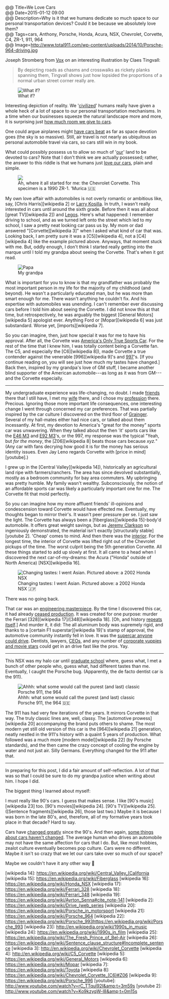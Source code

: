 @@ Title=We Love Cars  
@@ Date=2015-01-12 09:00  
@@ Description=Why is it that we humans dedicate so much space to our personal transportation devices? Could it be because we absolutely love them?  
@@ Tags=cars, Anthony, Porsche, Honda, Acura, NSX, Chevrolet, Corvette, C4, ZR-1, 911, 964  
@@ Image=http://www.total911.com/wp-content/uploads/2014/10/Porsche-964-driving.jpg  

Joseph Stromberg from [Vox][vox] on an interesting illustration by Claes Tingvall:
>By depicting roads as chasms and crosswalks as rickety planks spanning them, Tingvall shows just how lopsided the proportions of a normal urban street corner really are.

<figure>
	<img src="https://cdn1.vox-cdn.com/thumbor/DHoDx9uFf7snfSK3cYv96l5Gydg=/1600x0/filters:no_upscale()/cdn0.vox-cdn.com/uploads/chorus_asset/file/2466040/3206.0.jpg" alt="What if?">
	<figcaption>What if?</figcaption>
</figure>

Interesting depiction of reality. We '[civilized][wikipedia]' humans really have given a whole heck of a lot of space to our personal transportation mechanisms. In a time when our businesses squeeze the natural landscape more and more, it is surprising just [how much room we give to cars][duckduckgo]. 

One could argue airplanes might [have cars beat][bp] as far as space devotion goes (the sky is so massive). Still, air travel is not nearly as ubiquitous as personal automobile travel via cars, so cars still win in my book.

What could possibly possess us to allow so much of '[our][alternet]' land to be devoted to cars? Note that I don't think we are actually possessed; rather, the answer to this riddle is that we humans just [love our cars][truegoodlove], plain and simple.

<figure>
	<img src="http://d.pr/i/JPut+">
	<figcaption>Ah, where it all started for me: the Chevrolet Corvette. This specimen is a 1990 ZR-1. 'Murica 🇺🇸</figcaption>
</figure>

My own love affair with automobiles is not overly romantic or ambitious like, say, [Chris Harris][wikipedia 2] or [Larry Kosilla][carsalways]. In truth, I wasn't really interested in cars until around the sixth grade. Before then it was all about [great TV][wikipedia 2]) and [Legos][amazon].  Here's what happened: I remember driving to school, and as we turned left onto the street which led to my school, I saw a pretty neat looking car pass us by. My mom or dad answered "[Corvette][wikipedia 3]" when I asked what kind of car that was. Looking back, I am pretty sure it was a [C5][wikipedia 4], not a [C4][wikipedia 4] like the example pictured above. Anyways, that moment stuck with me. But, oddly enough, I don't think I started really getting into the marque until I told my grandpa about seeing the Corvette. That's when it got read.

<figure class="figright">
	<img src="http://d.pr/i/1ilvy+" alt="Papa">
	<figcaption>My grandpa</figcaption>
</figure>

What is important for you to know is that my grandfather was probably the most important person in my life for the majority of my childhood (and beyond). He wasn't a particularly educated man, but he was more than smart enough for me. There wasn't anything he couldn't fix. And his expertise with automobiles was unending. I can't remember ever discussing cars before I told him about seeing the Corvette. I did not know this at that time, but retrospectively, he was arguably the biggest [General Motors][wikipedia 5] apologist ever. Anything Ford or [Mopar][wikipedia 6] was just substandard. Worse yet, [imports][wikipedia 7]. 

So you can imagine, then, just how special it was for me to have his approval. After all, the Corvette was [America's Only True Sports Car][amazon 2]. For the rest of the time that I knew him, I was totally content being a Corvette fan. The C5, and especially the [C6][wikipedia 8]), made Corvette a true contender against the venerable [996][wikipedia 9]'s and [997][wikipedia 10]'s. [If you continue reading on, you will see just how much my tastes have changed.] Back then, inspired by my grandpa's love of GM stuff, I became another blind supporter of the American automobile---as long as it was from GM---and the Corvette especially.

***

My undergraduate experience was life-changing, no doubt. I made [friends][twitter] there that I still have, I met my [wife][twitter 2] there, and I chose my [profession][wikipedia 11] there. Precious. Ignoring those more important life consequences, one interesting change I went through concerned my car preferences. That was partially inspired by the car culture I discovered on the third floor of [Grainger][wikipedia 11]. Several of my hall-mates either had nice cars, or talked about them incessantly. At first, my devotion to America's "great for the money" sports car was unwavering. When they talked about the then 'it' sports cars like the [E46 M3][wikipedia 12] and [E92 M3][wikipedia 13]'s, or the 997, my response was the typical "Yeah, but *for the money*, the [Z06][wikipedia 8] beats those cars because *xyz.*" (Any car with fans decrying how good it is for the money has serious identity issues. Even Jay Leno regards Corvette with [price in mind][youtube].)

I grew up in the [Central Valley][wikipedia 14]), historically an agricultural land ripe with farmers/ranchers. The area has since devolved substantially, mostly as a bedroom community for bay area commuters. My upbringing was pretty humble. My family wasn't wealthy. Subconsciously, the notion of an affordable sports car was likely a particularly important one for me. The Corvette fit that mold perfectly.

So you can imagine how my more affluent friends' ill-opinions and condescension toward Corvette would have effected me. Eventually, my thoughts began to mirror their's. It wasn't peer pressure per se. I just saw the light. The Corvette has always been a [fiberglass][wikipedia 15]-body'd automobile. It offers great weight savings, but as [Jeremy Clarkson][twitter 3] so ingeniously demonstrated, the material isn't exactly [structurally stable][youtube 2]. 'Cheap' comes to mind. And then there was the [interior][coolridesonline]. For the longest time, the interior of Corvette was lifted right out of the Chevrolet pickups of the time. The worst culprit being the 5th generation Corvette. All these things started to add up slowly at first. It all came to a head when I discovered the next car-of-my-dreams: the Acura ("Honda" outside of North America) [NSX][wikipedia 16].

<figure>
	<img src="http://www.arab4x4.com/wp-content/gallery/car_wallpapers/Honda-NSX/Honda-NSX-008.jpg" alt="Changing tastes: I went Asian. Pictured above: a 2002 Honda NSX">
	<figcaption>Changing tastes: I went Asian. Pictured above: a 2002 Honda NSX 🇯🇵</figcaption>
</figure>

There was no going back.

That car was an [engineering masterpiece][honda-nsx]. By the time I discovered this car, it had already [ceased production][nsxprime]. It was created for one purpose: murder the Ferrari [328][wikipedia 17]/[348][wikipedia 18]. [Oh, and history [repeats itself][jalopnik].] And murder it, it did: The all aluminum body was supremely rigid, and thanks to a [certain F1 superstar][wikipedia 19]'s stamp of approval, the automotive community instantly fell in love. It was the [supercar anyone could drive][petrolicious]. Dentists, lawyers, [CEOs][businessinsider], and any number of [corporate yuppies and movie stars][nsxprime 2] could get in an drive fast like the pros. Yay. 

***

This NSX was my halo car until [graduate school][llu] where, guess what, I met a bunch of other people who, guess what, had different tastes than me. Eventually, I caught the Porsche bug. (Apparently, the de facto dentist car is the 911).

<figure>
	<img src="http://d.pr/i/G4PX+" alt="Ahhh: what some would call the purest (and last) classic Porsche 911, the 964">
	<figcaption>Ahhh: what some would call the purest (and last) classic Porsche 911, the 964 🇩🇪</figcaption>
</figure>

The 911 has had very few iterations of the years. It mirrors Corvette in that way. The truly classic lines are, well, classy. The [automotive prowess][wikipedia 20] accompanying the brand puts others to shame. The most modern yet still old version of this car is the [964][wikipedia 21] generation, neatly nestled in the 911's history with a quaint 5 years of production. What followed was a much more [modern model][wikipedia 22] (by Porsche standards), and the then came the crazy concept of cooling the engine by water and not just air. Silly Germans. Everything changed for the 911 after that.

***

In preparing for this post, I did a fair amount of self-reflection. A lot of that was so that I could be sure to do my grandpa justice when writing about him. I hope I did.

The biggest thing I learned about myself:

I must really like 90's cars. I guess that makes sense. I like [90's music][wikipedia 23] too. [90's movies][wikipedia 24]. [90's TV][wikipedia 25]. ([Sentence fragments][wikipedia 26], those last two.) Maybe it is because I was born in the late 80's, and, therefore, all of my formative years took place in that decade? Hard to say. 

Cars have [changed greatly][theverge] since the 90's. And then again, [some things about cars haven't changed][jalopnik 2]. The average human who drives an automobile may not have the same affection for cars that I do. But, like most hobbies, zealot culture eventually becomes pop culture. Cars were no different. Maybe it isn't so crazy that we let our cars take over so much of our space?

Maybe we couldn't have it any other way 🚗

[alternet]: http://www.alternet.org/immigration/map-destruction-how-europeans-stole-native-land
[amazon]: http://www.amazon.com/Vintage-Barracuda-Pirate-Shooting-Cannons/dp/B0021XFDL0
[amazon 2]: http://www.amazon.com/Corvette-Americas-Only-True-Sports/dp/B000NR7XKA
[bp]: http://1.bp.blogspot.com/-DNM1il8fGPM/VBKv1zLVz7I/AAAAAAAAG90/Dh2Rr7e9gt4/s1600/Dubai%2BRuler%2BApproves%2B%2432%2Bbillion%2BTo%2BBuild%2BWorld's%2BLargest%2BAirport.jpg
[businessinsider]: http://www.businessinsider.com/larry-ellison-gave-acura-nsx-supercars-presents-2014-9
[carsalways]: http://carsalways.com/2013/01/07/the-story-of-larry-kosilla-and-his-passion-for-cars/
[coolridesonline]: http://www.coolridesonline.net/news-blog/news-entertainment/why-the-corvette-will-always-suck/
[duckduckgo]: https://images.duckduckgo.com/iu/?u=http%3A%2F%2Fstatic.wixstatic.com%2Fmedia%2F38caab_fed0a75c541266c4846f41b2fd5bbcbf.jpg_srz_936_485_85_22_0.50_1.20_0.00_jpg_srz&amp;f=1
[honda-nsx]: http://honda-nsx.info/history/
[jalopnik]: http://jalopnik.com/once-again-the-acura-nsx-targets-ferrari-for-a-fractio-1643380797
[jalopnik 2]: http://jalopnik.com/alfa-romeo-selling-cars-with-sex-since-pretty-much-alw-1677174438
[llu]: http://www.llu.edu/dentistry/index.page
[nsxprime]: http://www.nsxprime.com/wiki/Production_Numbers
[nsxprime 2]: http://www.nsxprime.com/FAQ/Media/famous.htm
[petrolicious]: http://www.petrolicious.com/the-acura-nsx-is-faster-because-it-s-better
[theverge]: http://www.theverge.com/2014/12/26/7451199/tesla-announces-roadster-3-0-an-upgrade-package-with-massive-range
[truegoodlove]: http://www.truegoodlove.com/cars.php
[twitter]: http://twitter.com/The_Real_Hunter
[twitter 2]: http://twitter.com/venusautumn
[twitter 3]: https://twitter.com/JeremyClarkson
[vox]: http://www.vox.com/xpress/2014/11/18/7236471/cars-pedestrians-roads
[wikipedia]: https://en.wikipedia.org/wiki/Civilized
[wikipedia 10]: https://en.wikipedia.org/wiki/Porsche_997
[wikipedia 11]: https://en.wikipedia.org/wiki/Dentistry
[wikipedia 12]: https://en.wikipedia.org/wiki/BMW_M3#E46_M3
[wikipedia 13]: https://en.wikipedia.org/wiki/BMW_M3#E90.2F92.2F93_M3
[wikipedia 14]: https://en.wikipedia.org/wiki/Central_Valley_(California
[wikipedia 15]: https://en.wikipedia.org/wiki/Fiberglass
[wikipedia 16]: https://en.wikipedia.org/wiki/Honda_NSX
[wikipedia 17]: https://en.wikipedia.org/wiki/Ferrari_328
[wikipedia 18]: https://en.wikipedia.org/wiki/Ferrari_348
[wikipedia 19]: https://en.wikipedia.org/wiki/Ayrton_Senna#cite_note-141
[wikipedia 2]: https://en.wikipedia.org/wiki/Drive_(web_series
[wikipedia 20]: https://en.wikipedia.org/wiki/Porsche_in_motorsport
[wikipedia 21]: https://en.wikipedia.org/wiki/Porsche_964
[wikipedia 22]: https://en.wikipedia.org/wiki/Porsche_993https://en.wikipedia.org/wiki/Porsche_993
[wikipedia 23]: http://en.wikipedia.org/wiki/1990s_in_music
[wikipedia 24]: https://en.wikipedia.org/wiki/1990s_in_film
[wikipedia 25]: https://en.wikipedia.org/wiki/The_Fresh_Prince_of_Bel-Air
[wikipedia 26]: https://en.wikipedia.org/wiki/Sentence_clause_structure#Incomplete_sentence
[wikipedia 3]: http://en.wikipedia.org/wiki/Chevrolet_Corvette
[wikipedia 4]: http://en.wikipedia.org/wiki/C5_Corvette
[wikipedia 5]: https://en.wikipedia.org/wiki/General_Motors
[wikipedia 6]: https://en.wikipedia.org/wiki/Mopar
[wikipedia 7]: https://en.wikipedia.org/wiki/Toyota
[wikipedia 8]: https://en.wikipedia.org/wiki/Chevrolet_Corvette_(C6)#Z06
[wikipedia 9]: https://en.wikipedia.org/wiki/Porsche_996
[youtube]: http://www.youtube.com/watch?v=rC_TTqul92I&amp;t=3m59s
[youtube 2]: http://www.youtube.com/watch?v=Ko9kzyqW-l8&amp;t=0m15s